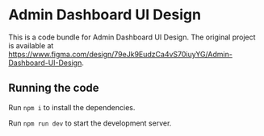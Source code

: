 
  # Admin Dashboard UI Design

  This is a code bundle for Admin Dashboard UI Design. The original project is available at https://www.figma.com/design/79eJk9EudzCa4vS70iuyYG/Admin-Dashboard-UI-Design.

  ## Running the code

  Run `npm i` to install the dependencies.

  Run `npm run dev` to start the development server.
  